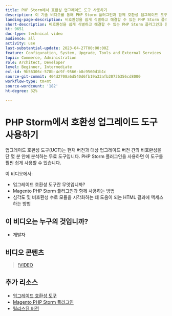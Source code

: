 ```yaml
---
title: PHP Storm에서 호환성 업그레이드 도구 사용하기
description: 이 기술 비디오를 통해 PHP Storm 플러그인과 함께 호환성 업그레이드 도구를 사용하는 방법을 알아보십시오.
landing-page-description: 비호환성을 쉽게 식별하고 해결할 수 있는 PHP Storm 플러그인과 함께 호환성 업그레이드 도구를 사용하는 방법에 대해 알아보십시오.
short-description: 비호환성을 쉽게 식별하고 해결할 수 있는 PHP Storm 플러그인과 함께 호환성 업그레이드 도구를 사용하는 방법에 대해 알아보십시오.
kt: 9651
doc-type: technical video
audience: all
activity: use
last-substantial-update: 2023-04-27T00:00:00Z
feature: Configuration, System, Upgrade, Tools and External Services
topic: Commerce, Administration
role: Architect, Developer
level: Beginner, Intermediate
exl-id: 9b56306c-578b-4c9f-9566-b8c9560d1b1c
source-git-commit: 404d2708a6d540d6fb19a33afb20726356cd8000
workflow-type: tm+mt
source-wordcount: '182'
ht-degree: 32%

---
```


# PHP Storm에서 호환성 업그레이드 도구 사용하기

업그레이드 호환성 도구(UCT)는 현재 버전과 대상 업그레이드 버전 간의 비호환성을 단 몇 분 안에 분석하는 무료 도구입니다. PHP Storm 플러그인을 사용하면 이 도구를 훨씬 쉽게 사용할 수 있습니다.

이 비디오에서:

- 업그레이드 호환성 도구란 무엇입니까?
- Magento PHP Storm 플러그인과 함께 사용하는 방법
- 심각도 및 비호환성 수로 모듈을 시각화하는 데 도움이 되는 HTML 결과에 액세스하는 방법

## 이 비디오는 누구의 것입니까?

- 개발자

## 비디오 콘텐츠

>[!VIDEO](https://video.tv.adobe.com/v/340150?quality=12&learn=on)

## 추가 리소스

- [업그레이드 호환성 도구](https://experienceleague.adobe.com/docs/commerce-operations/upgrade-guide/upgrade-compatibility-tool/overview.html)
- [Magento PHP Storm 플러그인](https://plugins.jetbrains.com/plugin/8024-magento-phpstorm)
- [릴리스된 버전](https://experienceleague.adobe.com/docs/commerce-operations/release/versions.html)
